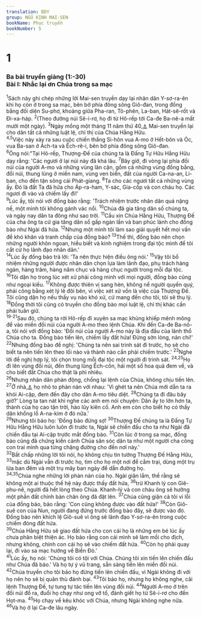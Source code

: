 ```yaml
---
translation: BDY
group: NGŨ KINH MAI-SEN
bookName: Phục truyền 
bookNumber: 5
---
```


<div class="title"><h1>1</h1><h3>Ba bài truyền giảng (1:-30)<br/>Bài I: Nhắc lại ơn Chúa trong sa mạc</h3></div>
<span class="verse phu_1_1"><sup>1</sup>Sách này ghi chép những lời Mai-sen truyền dạy lại nhân dân Y-sơ-ra-ên khi họ còn ở trong sa mạc, bên bờ phía đông sông Giô-đan, trong đồng bằng đối diện Su-phơ, khoảng giữa Pha-ran, Tô-phên, La-ban, Hát-sê-rốt và Đi-xa-háp. </span>
<span class="verse phu_1_2"><sup>2</sup>(Theo đường núi Sê-i-rơ, họ đi từ Hô-rếp tới Ca-đe Ba-nê-a mất mười một ngày). </span>
<span class="verse phu_1_3"><sup>3</sup>Ngày mồng một tháng 11 năm thứ 40,<a href="#" data-toggle="tooltip" data-placement="bottom" title="Ctd thêm: tính từ ngày rời Ai-cập">⚓</a> Mai-sen truyền lại cho dân tất cả những luật lệ, chỉ thị của Chúa Hằng Hữu.<br/></span>
<span class="verse phu_1_4 phu_1_5"><sup>4,5</sup>Việc này xảy ra sau cuộc chiến thắng Si-hôn vua A-mo ở Hết-bôn và Óc, vua Ba-san ở Ách-ta và Ếch-rê-i, bên bờ phía đông sông Giô-đan.<br/></span>
<span class="verse phu_1_6"><sup>6</sup>Ông nói:&#34;Tại Hô-rếp, Thượng-Đế của chúng ta là Đấng Tự Hữu Hằng Hữu dạy rằng: &#39;Các ngươi ở lại núi này đã khá lâu. </span>
<span class="verse phu_1_7"><sup>7</sup>Bây giờ, đi vòng lại phía đồi núi của người A-mo và những vùng lân cận, gồm cả những vùng đồng bằng, đồi núi, thung lũng ở miền nam, vùng ven biển, đất của người Ca-na-an, Li-ban, cho đến tận sông cái Phát-giang. </span>
<span class="verse phu_1_8"><sup>8</sup>Ta cho các ngươi tất cả những vùng ấy. Đó là đất Ta đã hứa cho Áp-ra-ham, Y-sác, Gia-cốp và con cháu họ. Các ngươi đi vào và chiếm lấy đi!&#39;<br/></span>
<span class="verse phu_1_9"><sup>9</sup>Lúc ấy, tôi nói với đồng bào rằng: &#39;Trách nhiệm trước nhân dân quá nặng nề, một mình tôi không gánh vác nổi. </span>
<span class="verse phu_1_10"><sup>10</sup>Chúa đã gia tăng dân số chúng ta, và ngày nay dân ta đông như sao trời. </span>
<span class="verse phu_1_11"><sup>11</sup>Cầu xin Chúa Hằng Hữu, Thượng Đế của cha ông ta cứ gia tăng dân số gấp ngàn lần và ban phúc lành cho đồng bào như Ngài đã hứa. </span>
<span class="verse phu_1_12"><sup>12</sup>Nhưng một mình tôi làm sao giải quyết hết mọi vấn đề khó khăn và tranh chấp của đồng bào? </span>
<span class="verse phu_1_13"><sup>13</sup>Thế thì, đồng bào nên chọn những người khôn ngoan, hiểu biết và kinh nghiệm trong đại tộc mình để tôi cắt cử họ lãnh đạo nhân dân.&#39;<br/></span>
<span class="verse phu_1_14"><sup>14</sup>Lúc ấy đồng bào trả lời: &#39;Ta nên thực hiện điều ông nói.&#39; </span>
<span class="verse phu_1_15"><sup>15</sup>Vậy tôi bổ nhiệm những người được nhân dân chọn lựa làm lãnh đạo, phụ trách hàng ngàn, hàng trăm, hàng năm chục và hàng chục người trong mỗi đại tộc. </span>
<span class="verse phu_1_16"><sup>16</sup>Tôi dặn họ trong lúc xét xử phải công minh với mọi người, đồng bào cũng như ngoại kiều. </span>
<span class="verse phu_1_17"><sup>17</sup>Không được thiên vị sang hèn, không nể người quyền quý, phải công bằng xét lý lẽ đôi bên, vì việc xét xử vốn là việc của Thượng Đế. Tôi cũng dặn họ nếu thấy vụ nào khó xử, cứ mang đến cho tôi, tôi sẽ thụ lý.<br/></span>
<span class="verse phu_1_18"><sup>18</sup>Đồng thời tôi cũng có truyền cho đồng bào mọi luật lệ, chỉ thị khác cần phải tuân giữ.<br/></span>
<span class="verse phu_1_19 phu_1_21"><sup>19-21</sup>Sau đó, chúng ta rời Hô-rếp đi xuyên sa mạc khủng khiếp mênh mông để vào miền đồi núi của người A-mo theo lệnh Chúa. Khi đến Ca-đe Ba-nô-a, tôi nói với đồng bào: &#39;Đồi núi của người A-mo này là địa đầu của lãnh thổ Chúa cho ta. Đồng bào tiến lên, chiếm lấy đất hứa! Đừng sờn lòng, nản chí!&#39;<br/></span>
<span class="verse phu_1_22"><sup>22</sup>Nhưng đồng bào đề nghị: &#39;Chúng ta nên sai trinh sát đi trước, họ sẽ cho biết ta nên tiến lên theo lối nào và thành nào cần phải chiếm trước.&#39; </span>
<span class="verse phu_1_23"><sup>23</sup>Nghe lời đề nghị hợp lý, tôi chọn trong mỗi đại tộc một người đi trinh sát. </span>
<span class="verse phu_1_24 phu_1_25"><sup>24,25</sup>Họ đi lên vùng đồi núi, đến thung lũng Ếch-côn, hái một số hoa quả đem về, và cho biết đất Chúa cho thật là phì nhiêu.<br/></span>
<span class="verse phu_1_26"><sup>26</sup>Nhưng nhân dân phản động, chống lại lệnh của Chúa, không chịu tiến lên. </span>
<span class="verse phu_1_27"><sup>27</sup>Ở nhà,<a href="#" data-toggle="tooltip" data-placement="bottom" title="Nt trong trại">⚓</a> họ nhỏ to phàn nàn với nhau: &#39;Vì ghét ta nên Chúa mới dẫn ta ra khỏi Ai-cập, đem đến đây cho dân A-mo tiêu diệt. </span>
<span class="verse phu_1_28"><sup>28</sup>Chúng ta đi đâu bây giờ?’ Lòng ta tan nát khi nghe các anh em nói chuyện: Dân ấy to lớn hơn ta, thành của họ cao tận trời, hào lũy kiên cố. Anh em còn cho biết họ có thấy dân khổng lồ A-na-kim ở đó nữa.&#39;<br/></span>
<span class="verse phu_1_29"><sup>29</sup>Nhưng tôi bảo họ: &#39;Đồng bào đừng sợ! </span>
<span class="verse phu_1_30"><sup>30</sup>Thượng Đế chúng ta là Đấng Tự Hữu Hằng Hữu luôn luôn đi trước ta, Ngài sẽ chiến đấu cho ta như Ngài đã chiến đấu tại Ai-cập trước mắt đồng bào. </span>
<span class="verse phu_1_31"><sup>31</sup>Còn lúc ở trong sa mạc, đồng bào cũng đã chứng kiến cảnh Chúa săn sóc dân ta như một người cha cõng con trai mình qua từng chặng đường cho đến nơi này.&#39;<br/></span>
<span class="verse phu_1_32"><sup>32</sup>Bất chấp những lời tôi nói, họ không chịu tin tưởng Thượng Đế Hằng Hữu, </span>
<span class="verse phu_1_33"><sup>33</sup>mặc dù Ngài vẫn đi trước họ, tìm cho họ một nơi để cắm trại, dùng một trụ lửa ban đêm và một trụ mây ban ngày để dẫn đường họ.<br/></span>
<span class="verse phu_1_34 phu_1_35"><sup>34,35</sup>Chúa nghe những lời phàn nàn của họ. Ngài giận lắm, thề rằng sẽ không một ai thuộc thế hệ này được thấy đất hứa, </span>
<span class="verse phu_1_36"><sup>36</sup>trừ Khanh lý con Giê-phu-nê, người đã hết lòng theo Chúa. Khanh-lý và con cháu ông sẽ hưởng một phần đất chính bàn chân ông đã đặt lên. </span>
<span class="verse phu_1_37"><sup>37</sup>Chúa cũng giận cả tôi vì lỗi của đồng bào, bảo rằng: &#39;Con cũng không được vào đất hứa!&#39; </span>
<span class="verse phu_1_38"><sup>38</sup>Còn Giô-suê con của Nun, người đang đứng trước đồng bào đây, sẽ được vào đó. Đồng bào nên khích lệ Giô-suê vì ông sẽ lãnh đạo Y-sơ-ra-ên trong cuộc chiếm đóng đất hứa.<br/></span>
<span class="verse phu_1_39"><sup>39</sup>Chúa Hằng Hữu sẽ giao đất hứa cho con cái họ là những em bé lúc ấy chưa phân biệt thiện ác. Họ bảo rằng con cái mình sẽ làm mồi cho địch, nhưng không, chính con cái họ sẽ vào chiếm đất hứa. </span>
<span class="verse phu_1_40"><sup>40</sup>Còn họ phải quay lại, đi vào sa mạc hướng về Biển Đỏ.&#39;<br/></span>
<span class="verse phu_1_41"><sup>41</sup>Lúc ấy, họ nói: &#39;Chúng tôi có tội với Chúa. Chúng tôi xin tiến lên chiến đấu như Chúa đã bảo.&#39; Và họ tự ý vũ trang, sẵn sàng tiến lên miền đồi núi. </span>
<span class="verse phu_1_42"><sup>42</sup>Chúa truyền cho tôi bảo họ đừng tiến lên chiến đấu, vì Ngài không đi với họ nên họ sẽ bị quân thù đánh bại. </span>
<span class="verse phu_1_43"><sup>43</sup>Tôi bảo họ, nhưng họ không nghe, cãi lệnh Thượng Đế, tự tung tự tác tiến lên vùng đồi núi. </span>
<span class="verse phu_1_44"><sup>44</sup>Người A-mo ở trên đồi núi đổ ra, đuổi họ chạy như ong vỡ tổ, đánh giết họ từ Sê-i-rơ cho đến Họt-ma. </span>
<span class="verse phu_1_45"><sup>45</sup>Họ chạy về kêu khóc với Chúa, nhưng Ngài không nghe nữa. </span>
<span class="verse phu_1_46"><sup>46</sup>Và họ ở lại Ca-đe lâu ngày.</span>
